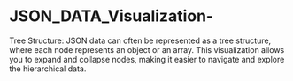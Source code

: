 # JSON_DATA_Visualization-
Tree Structure: JSON data can often be represented as a tree structure, where each node represents an object or an array. This visualization allows you to expand and collapse nodes, making it easier to navigate and explore the hierarchical data.
